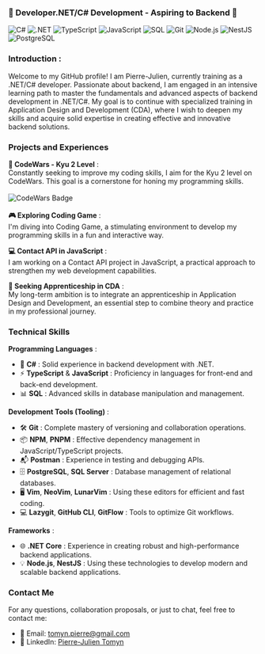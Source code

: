 ### 🌱 Developer.NET/C# Development - Aspiring to Backend 🌱

![C#](https://img.shields.io/badge/-C%23-239120?style=for-the-badge&logo=c-sharp&logoColor=white)
![.NET](https://img.shields.io/badge/-.NET-512BD4?style=for-the-badge&logo=.net&logoColor=white)
![TypeScript](https://img.shields.io/badge/-TypeScript-3178C6?style=for-the-badge&logo=typescript&logoColor=white)
![JavaScript](https://img.shields.io/badge/-JavaScript-F7DF1E?style=for-the-badge&logo=javascript&logoColor=black)
![SQL](https://img.shields.io/badge/-SQL-4479A1?style=for-the-badge&logo=postgresql&logoColor=white)
![Git](https://img.shields.io/badge/-Git-F05032?style=for-the-badge&logo=git&logoColor=white)
![Node.js](https://img.shields.io/badge/-Node.js-339933?style=for-the-badge&logo=nodedotjs&logoColor=white)
![NestJS](https://img.shields.io/badge/-NestJS-E0234E?style=for-the-badge&logo=nestjs&logoColor=white)
![PostgreSQL](https://img.shields.io/badge/-PostgreSQL-4169E1?style=for-the-badge&logo=postgresql&logoColor=white)

### Introduction :
Welcome to my GitHub profile! I am Pierre-Julien, currently training as a .NET/C# developer. Passionate about backend, I am engaged in an intensive learning path to master the fundamentals and advanced aspects of backend development in .NET/C#. My goal is to continue with specialized training in Application Design and Development (CDA), where I wish to deepen my skills and acquire solid expertise in creating effective and innovative backend solutions.

### Projects and Experiences

**🚀 CodeWars - Kyu 2 Level** :   
Constantly seeking to improve my coding skills, I aim for the Kyu 2 level on CodeWars. This goal is a cornerstone for honing my programming skills.
\
\
![CodeWars Badge](https://www.codewars.com/users/tmnpierre/badges/large)
\
\
**🎮 Exploring Coding Game** :   
I'm diving into Coding Game, a stimulating environment to develop my programming skills in a fun and interactive way.

**💻 Contact API in JavaScript** :   
I am working on a Contact API project in JavaScript, a practical approach to strengthen my web development capabilities.

**🌉 Seeking Apprenticeship in CDA** :   
My long-term ambition is to integrate an apprenticeship in Application Design and Development, an essential step to combine theory and practice in my professional journey.

### Technical Skills

**Programming Languages** :
- 🌟 **C#** : Solid experience in backend development with .NET.
- ⚡ **TypeScript** & **JavaScript** : Proficiency in languages for front-end and back-end development.
- 📊 **SQL** : Advanced skills in database manipulation and management.

**Development Tools (Tooling)** :
- 🛠️ **Git** : Complete mastery of versioning and collaboration operations.
- 📦 **NPM**, **PNPM** : Effective dependency management in JavaScript/TypeScript projects.
- 📬 **Postman** : Experience in testing and debugging APIs.
- 🗄️ **PostgreSQL**, **SQL Server** : Database management of relational databases.
- 🖥️ **Vim**, **NeoVim**, **LunarVim** : Using these editors for efficient and fast coding.
- 💻 **Lazygit**, **GitHub CLI**, **GitFlow** : Tools to optimize Git workflows.

**Frameworks** :
- 🌐 **.NET Core** : Experience in creating robust and high-performance backend applications.
- 💡 **Node.js**, **NestJS** : Using these technologies to develop modern and scalable backend applications.

### Contact Me

For any questions, collaboration proposals, or just to chat, feel free to contact me:

- 📧 Email: [tomyn.pierre@gmail.com](mailto:tomyn.pierre@gmail.com)
- 🔗 LinkedIn: [Pierre-Julien Tomyn](www.linkedin.com/in/pierre-julien-tomyn)
